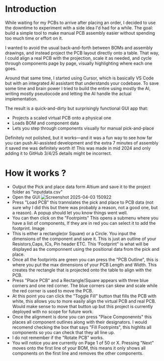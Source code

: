 # Introduction
While waiting for my PCBs to arrive after placing an order, I decided to use the downtime to experiment with a side idea I'd had for a while. The goal: build a simple tool to make manual PCB assembly easier without spending too much time or effort on it.

I wanted to avoid the usual back-and-forth between BOMs and assembly drawings, and instead project the PCB layout directly onto a table. That way, I could align a real PCB with the projection, scale it as needed, and cycle through components page by page, visually highlighting where each one goes.

Around that same time, I started using Cursor, which is basically VS Code but with an integrated AI assistant that understands your codebase. To save some time and brain power I tried to build the entire using mostly the AI, writing mostly pseudocode and letting the AI handle the actual implementation.

The result is a quick-and-dirty but surprisingly functional GUI app that:
- Projects a scaled virtual PCB onto a physical one
- Loads BOM and component data
- Lets you step through components visually for manual pick-and-place

Definitely not polished, but it works—and it was a fun way to see how far you can push AI-assisted development and the extra 7 minutes of assembly it saved me was definitely worth it!
This was made in mid 2024 and only adding it to GitHub 3/4/25 details might be incorrect.

# How it works ?

- Output the Pick and place data form Altium and save it to the project folder as "inputdata.csv"
- Open the GUI
![Screenshot 2025-04-03 150922](https://github.com/user-attachments/assets/56867e21-c257-45c3-aae5-063b184f6ca9)
- Press "Load PCB" this trannslates the pick and place to PCB data (not sure why I did this but there was probably a reason, not a good one, but a reason). A popup should let you know things went well.
- You can then click on the "Footrpints" This opens a submenu where you have a list of components, If they are in red you can select it to add the footprint.
Image
- This is either a rectangle(or Square) or a Circle. You input the dimensions of the component and save it. This is just an outline of your Resistors,Caps, ICs, Pin header ETC. This 'Footprint" is what will be displayed as the componnent using the positional data from the pick and place.
- Once all the footprints are green you can press the "PCB Outline", this is where you put the max dimensions of your PCB Length and Width. This creates the rectangle that is projected onto the table to align with the PCB.
- Press "Place PCB" and a Rectangle/Square appears with three blue corners and one red corner. The blue corners can skew and scale while the red corner is used to move the PCB.
- At this point you can click the "Toggle Fill" button that fills the PCB with white, this allows you to more easily align the virtual PCB and real PCB. Would make sense to move that button up but this project is currently deployed with no scope for future work.
- Once the alignment is done you can press "Place Componennts" this places all component outlines along with their designators. I would recomend checking the box that says "Fill Footrpints", this highlits all components so you can check that they all line up.
- I do not remember if the "Rotate PCB" works.
- You will notice you are currently on Page 1 of 50 or X. Pressing "Next" moves onto the first line of your BOM, this means it only shows all components on the first line and removes the other components.

